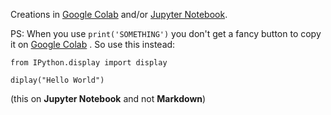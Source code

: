 Creations in [Google Colab](https://colab.research.google.com/)  and/or [Jupyter Notebook](https://jupyter.org/).

PS: When you use `print('SOMETHING')` you don't get a fancy button to copy it on [Google Colab](https://colab.research.google.com/) . So use this instead:
```
from IPython.display import display

diplay("Hello World")
```

(this on **Jupyter Notebook** and not **Markdown**)
